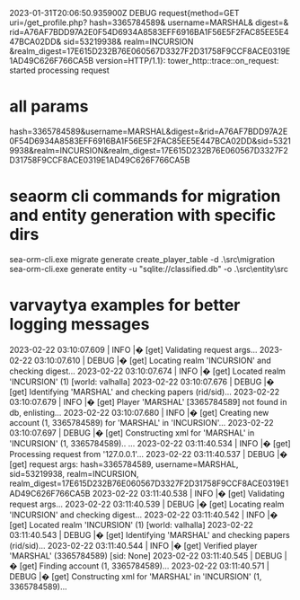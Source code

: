 2023-01-31T20:06:50.935900Z
DEBUG
request{method=GET 
    uri=/get_profile.php?
    hash=3365784589&
    username=MARSHAL&
    digest=&
    rid=A76AF7BDD97A2E0F54D6934A8583EFF6916BA1F56E5F2FAC85EE5E447BCA02DD&
    sid=53219938&
    realm=INCURSION
    &realm_digest=17E615D232B76E060567D3327F2D31758F9CCF8ACE0319E1AD49C626F766CA5B
version=HTTP/1.1}: 
tower_http::trace::on_request: started processing request

# all params
hash=3365784589&username=MARSHAL&digest=&rid=A76AF7BDD97A2E0F54D6934A8583EFF6916BA1F56E5F2FAC85EE5E447BCA02DD&sid=53219938&realm=INCURSION&realm_digest=17E615D232B76E060567D3327F2D31758F9CCF8ACE0319E1AD49C626F766CA5B

# seaorm cli commands for migration and entity generation with specific dirs
sea-orm-cli.exe migrate generate create_player_table -d .\src\migration\
sea-orm-cli.exe generate entity -u "sqlite://classified.db" -o .\src\entity\src

# varvaytya examples for better logging messages
2023-02-22 03:10:07.609 | INFO     |�  [get] Validating request args...
2023-02-22 03:10:07.610 | DEBUG    |�  [get] Locating realm 'INCURSION' and checking digest...
2023-02-22 03:10:07.674 | INFO     |�  [get] Located realm 'INCURSION' (1) [world: valhalla]
2023-02-22 03:10:07.676 | DEBUG    |�  [get] Identifying 'MARSHAL' and checking papers (rid/sid)...
2023-02-22 03:10:07.679 | INFO     |�  [get] Player 'MARSHAL' [3365784589] not found in db, enlisting...
2023-02-22 03:10:07.680 | INFO     |�  [get] Creating new account (1, 3365784589) for 'MARSHAL' in 'INCURSION'...
2023-02-22 03:10:07.697 | DEBUG    |�  [get] Constructing xml for 'MARSHAL' in 'INCURSION' (1, 3365784589)..
...
2023-02-22 03:11:40.534 | INFO     |�  [get] Processing request from '127.0.0.1'...
2023-02-22 03:11:40.537 | DEBUG    |�  [get] request args: hash=3365784589, username=MARSHAL, sid=53219938, realm=INCURSION, realm_digest=17E615D232B76E060567D3327F2D31758F9CCF8ACE0319E1AD49C626F766CA5B
2023-02-22 03:11:40.538 | INFO     |�  [get] Validating request args...
2023-02-22 03:11:40.539 | DEBUG    |�  [get] Locating realm 'INCURSION' and checking digest...
2023-02-22 03:11:40.542 | INFO     |�  [get] Located realm 'INCURSION' (1) [world: valhalla]
2023-02-22 03:11:40.543 | DEBUG    |�  [get] Identifying 'MARSHAL' and checking papers (rid/sid)...
2023-02-22 03:11:40.544 | INFO     |�  [get] Verified player 'MARSHAL' (3365784589) [sid: None]
2023-02-22 03:11:40.545 | DEBUG    |�  [get] Finding account (1, 3365784589)...
2023-02-22 03:11:40.571 | DEBUG    |�  [get] Constructing xml for 'MARSHAL' in 'INCURSION' (1, 3365784589)...
